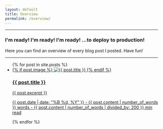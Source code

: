 ```yaml
---
layout: default
title: Overview
permalink: /overview/
---
```


<hr />
<div class="dev-insight">
  <h3>I'm ready! I'm ready! I'm ready! ...to deploy to production!</h3>
  <p>Here you can find an overview of every blog post I posted. Have fun!</p>
</div>
<hr />

<div class="main-content">
  <ul class="overview-posts" id="overview-content">
    {% for post in site.posts %}
    <li class="overview-post">
      <a href="{{ site.baseurl }}{{ post.url }}">
        {% if post.image %}
        <img
          src="{{ site.baseurl }}{{ post.image }}"
          alt="{{ post.title }}"
          class="overview-image"
        />
        {% endif %}
        <div class="overview-post-info">
          <h3>{{ post.title }}</h3>
          <p>{{ post.excerpt }}</p>
          <p class="post-meta">
            {{ post.date | date: "%B %d, %Y" }} - {{ post.content |
            number_of_words }} words - {{ post.content | number_of_words |
            divided_by: 200 }} min read
          </p>
        </div>
      </a>
    </li>
    {% endfor %}
  </ul>
</div>
